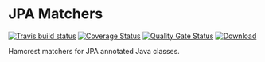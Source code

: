 # JPA Matchers

[![Travis build status](https://travis-ci.org/iteratoruk/iterator-jpa-matchers.svg?branch=master)](https://travis-ci.org/iteratoruk/iterator-jpa-matchers)
[![Coverage Status](https://coveralls.io/repos/github/iteratoruk/iterator-jpa-matchers/badge.svg?branch=master)](https://coveralls.io/github/iteratoruk/iterator-jpa-matchers?branch=master)
[![Quality Gate Status](https://sonarcloud.io/api/project_badges/measure?project=iteratoruk_iterator-jpa-matchers&metric=alert_status)](https://sonarcloud.io/dashboard?id=iteratoruk_iterator-jpa-matchers)
[![Download](https://api.bintray.com/packages/iteratoruk/maven/iterator-jpa-matchers/images/download.svg) ](https://bintray.com/iteratoruk/maven/iterator-jpa-matchers/_latestVersion)

Hamcrest matchers for JPA annotated Java classes.